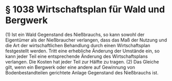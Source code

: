 # § 1038 Wirtschaftsplan für Wald und Bergwerk
(1) Ist ein Wald Gegenstand des Nießbrauchs, so kann sowohl der Eigentümer als der Nießbraucher verlangen, dass das Maß der Nutzung und die Art der wirtschaftlichen Behandlung durch einen Wirtschaftsplan festgestellt werden. Tritt eine erhebliche Änderung der Umstände ein, so kann jeder Teil eine entsprechende Änderung des Wirtschaftsplans verlangen. Die Kosten hat jeder Teil zur Hälfte zu tragen.
(2) Das Gleiche gilt, wenn ein Bergwerk oder eine andere auf Gewinnung von Bodenbestandteilen gerichtete Anlage Gegenstand des Nießbrauchs ist.